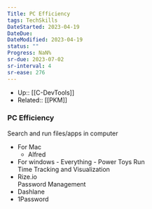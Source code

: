 ```yaml
---
Title: PC Efficiency
tags: TechSkills
DateStarted: 2023-04-19
DateDue:
DateModified: 2023-04-19
status: ""
Progress: NaN%
sr-due: 2023-07-02
sr-interval: 4
sr-ease: 276
---
```

- Up:: [[C-DevTools]]
- Related:: [[PKM]]
### PC Efficiency

Search and run files/apps in computer

- For Mac
  - Alfred
- For windows - Everything - Power Toys Run  
  Time Tracking and Visualization
- Rize.io  
  Password Management
- Dashlane
- 1Password
